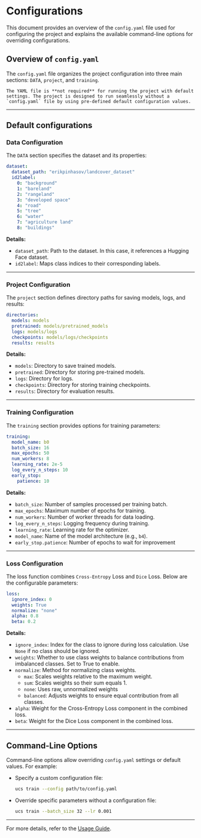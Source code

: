 # Configurations

This document provides an overview of the `config.yaml` file used for configuring the project and explains the available command-line options for overriding configurations.

## Overview of `config.yaml`

The `config.yaml` file organizes the project configuration into three main sections: `DATA`, `project`, and `training`.

```{note}
The YAML file is **not required** for running the project with default settings. The project is designed to run seamlessly without a `config.yaml` file by using pre-defined default configuration values.
```

---

## Default configurations

### Data Configuration

The `DATA` section specifies the dataset and its properties:

```yaml
dataset:
  dataset_path: "erikpinhasov/landcover_dataset"
  id2label:
    0: "background"
    1: "bareland"
    2: "rangeland"
    3: "developed space"
    4: "road"
    5: "tree"
    6: "water"
    7: "agriculture land"
    8: "buildings"
```

**Details:**

- `dataset_path`: Path to the dataset. In this case, it references a Hugging Face dataset.
- `id2label`: Maps class indices to their corresponding labels.

---

### Project Configuration

The `project` section defines directory paths for saving models, logs, and results:

```yaml
directories:
  models: models
  pretrained: models/pretrained_models
  logs: models/logs
  checkpoints: models/logs/checkpoints
  results: results
```

**Details:**

- `models`: Directory to save trained models.
- `pretrained`: Directory for storing pre-trained models.
- `logs`: Directory for logs.
- `checkpoints`: Directory for storing training checkpoints.
- `results`: Directory for evaluation results.

---

### Training Configuration

The `training` section provides options for training parameters:

```yaml
training:
  model_name: b0
  batch_size: 16
  max_epochs: 50
  num_workers: 8
  learning_rate: 2e-5
  log_every_n_steps: 10
  early_stop:
    patience: 10
```

**Details:**

- `batch_size`: Number of samples processed per training batch.
- `max_epochs`: Maximum number of epochs for training.
- `num_workers`: Number of worker threads for data loading.
- `log_every_n_steps`: Logging frequency during training.
- `learning_rate`: Learning rate for the optimizer.
- `model_name`: Name of the model architecture (e.g., `b4`).
- `early_stop.patience`: Number of epochs to wait for improvement

---

### Loss Configuration

The loss function combines `Cross-Entropy` Loss and `Dice` Loss. Below are the configurable parameters:

```yaml
loss:
  ignore_index: 0
  weights: True
  normalize: "none"
  alpha: 0.8
  beta: 0.2
```

**Details:**

- `ignore_index`: Index for the class to ignore during loss calculation. Use `None` if no class should be ignored.
- `weights`: Whether to use class weights to balance contributions from imbalanced classes. Set to True to enable.
- `normalize`: Method for normalizing class weights.
  - `max`: Scales weights relative to the maximum weight.
  - `sum`: Scales weights so their sum equals 1.
  - `none`: Uses raw, unnormalized weights
  - `balanced`: Adjusts weights to ensure equal contribution from all classes.
- `alpha`: Weight for the Cross-Entropy Loss component in the combined loss.
- `beta`: Weight for the Dice Loss component in the combined loss.

---

## Command-Line Options

Command-line options allow overriding `config.yaml` settings or default values. For example:

- Specify a custom configuration file:

  ```bash
  ucs train --config path/to/config.yaml
  ```

- Override specific parameters without a configuration file:
  ```bash
  ucs train --batch_size 32 --lr 0.001
  ```

---

For more details, refer to the [Usage Guide](./usage.md).
